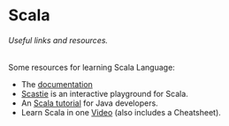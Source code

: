 # Scala
###### Useful links and resources.
Some resources for learning Scala Language:
* The [documentation](http://docs.scala-lang.org/)
* [Scastie](https://scastie.scala-lang.org/) is an interactive playground for Scala.
* An [Scala tutorial](http://docs.scala-lang.org/tutorials/scala-for-java-programmers.html) for Java developers. 
* Learn Scala in one [Video](http://www.newthinktank.com/2015/08/learn-scala-one-video/) (also includes a Cheatsheet).
